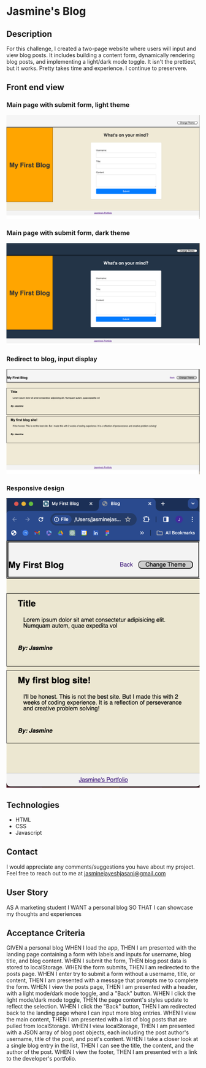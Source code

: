 # Jasmine's Blog

## Description
For this challenge, I created a two-page website where users will input and view blog posts. It includes building a content form, dynamically rendering blog posts, and implementing a light/dark mode toggle. It isn't the prettiest, but it works. Pretty takes time and experience. I continue to preservere. 


## Front end view


### Main page with submit form, light theme

![alt text](image.png)

### Main page with submit form, dark theme

![alt text](image-3.png)

### Redirect to blog, input display

![alt text](image-2.png)

### Responsive design

![alt text](image-4.png)


## Technologies 
* HTML
* CSS
* Javascript


## Contact
I would appreciate any comments/suggestions you have about my project. Feel free to reach out to me at jasminejayeshjasani@gmail.com

## User Story

AS A marketing student
I WANT a personal blog
SO THAT I can showcase my thoughts and experiences

## Acceptance Criteria
GIVEN a personal blog
WHEN I load the app,
THEN I am presented with the landing page containing a form with labels and inputs for username, blog title, and blog content.
WHEN I submit the form,
THEN blog post data is stored to localStorage.
WHEN the form submits,
THEN I am redirected to the posts page.
WHEN I enter try to submit a form without a username, title, or content,
THEN I am presented with a message that prompts me to complete the form.
WHEN I view the posts page,
THEN I am presented with a header, with a light mode/dark mode toggle, and a "Back" button.
WHEN I click the light mode/dark mode toggle,
THEN the page content's styles update to reflect the selection.
WHEN I click the "Back" button,
THEN I am redirected back to the landing page where I can input more blog entries.
WHEN I view the main content,
THEN I am presented with a list of blog posts that are pulled from localStorage.
WHEN I view localStorage,
THEN I am presented with a JSON array of blog post objects, each including the post author's username, title of the post, and post's content.
WHEN I take a closer look at a single blog entry in the list,
THEN I can see the title, the content, and the author of the post.
WHEN I view the footer,
THEN I am presented with a link to the developer's portfolio.







